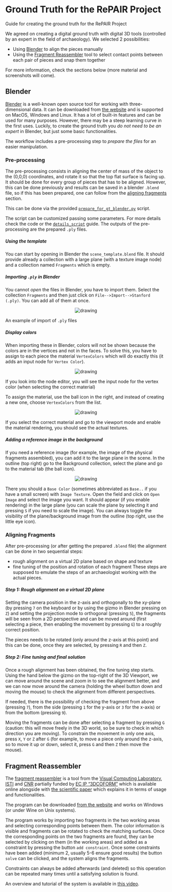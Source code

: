 # Ground Truth for the RePAIR Project
Guide for creating the ground truth for the RePAIR Project

We agreed on creating a digital ground truth with digital 3D tools (controlled by an expert in the field of archaeology).
We selected 2 possibilities:
- Using [Blender](#blender) to align the pieces manually
- Using the [Fragment Reassembler](#fragment-reassembler) tool to select contact points between each pair of pieces and snap them together

For more information, check the sections below (more material and screenshots will come).

## Blender
[Blender](https://www.blender.org/) is a well-known open source tool for working with three-dimensional data.
It can be downloaded from [the website](https://www.blender.org/download/) and is supported on MacOS, Windows and Linux.
It has a lot of built-in features and can be used for many purposes.
However, there may be a steep learning curve in the first uses.
Luckily, to create the ground truth you *do not need to be an expert* in Blender, but just some basic functionalities.

The workflow includes a pre-processing step to *prepare the files* for an easier manipulation.

### Pre-processing
The pre-processing consists in aligning the center of mass of the object to the (0,0,0) coordinates, and rotate it so that the top flat surface is facing up.
It should be done for every group of pieces that has to be aligned. However, this can be done previously and results can be saved in a blender `.blend` file, so if this has been prepared, one can follow from the [aligning fragments](#aligning-fragments) section.

This can be done via the provided [`prepare_for_gt_blender.py`](https://github.com/RePAIRProject/repair_ground_truth/blob/main/prepare_for_gt_blender.py) script.

The script can be customized passing some parameters. For more details check the code or the [`details_script`](https://github.com/RePAIRProject/repair_ground_truth/blob/main/details_script.md) guide.
The outputs of the pre-processing are the prepared `.ply` files.

##### Using the template
You can start by opening in Blender the `scene_template.blend` file. It should provide already a collection with a large plane (with a texture image node) and a collection named `Fragments` which is empty.

##### Importing `.ply` in Blender
You cannot *open* the files in Blender, you have to import them.
Select the collection `Fragments` and then just click on `File-->Import-->Stanford (.ply)`. You can add all of them at once.

<div style="text-align:center">
  <img src="imgs/import_ply.png" alt="drawing" max-width="650"/>
</div>

An example of import of `.ply` files

##### Display colors
When importing these in Blender, colors will not be shown because the colors are in the vertices and not in the faces.
To solve this, you have to assign to each piece the material `VertexColors` which will do exactly this (it adds an input node for `Vertex Color`).

<div style="text-align:center">
  <img src="imgs/material_color_vertex.png" alt="drawing" max-width="600"/>
</div>

If you look into the node editor, you will see the input node for the vertex color (when selecting the correct material)

To assign the material, use the ball icon in the right, and instead of creating a new one, choose `VertexColors` from the list.

<div style="text-align:center">
  <img src="imgs/select_material.png" alt="drawing" max-width="300"/>
</div>

If you select the correct material and go to the viewport mode and enable the material rendering, you should see the actual textures.

##### Adding a reference image in the background

If you need a reference image (for example, the image of the physical fragments assembled), you can add it to the large plane in the scene.
In the outline (top right) go to the Background collection, select the plane and go to the material tab (the ball icon).

<div style="text-align:center">
  <img src="imgs/open_image.png" alt="drawing" max-width="250"/>
</div>

There you should a `Base Color` (sometimes abbreviated as `Base..` if you have a small screen) with `Image Texture`. Open the field and click on `Open Image` and select the image you want.
It should appear (if you enable rendering) in the large plane (you can scale the plane by selecting it and pressing `S` if you need to scale the image). You can always toggle the visibility of the plane/background image from the outline (top right, use the little eye icon).

### Aligning Fragments
After pre-processing (or after getting the prepared `.blend` file) the alignment can be done in two sequential steps:
- rough alignment on a virtual 2D plane based on shape and texture
- fine tuning of the position and rotation of each fragment
These steps are supposed to emulate the steps of an archaeologist working with the actual pieces.

##### Step 1: Rough alignment on a virtual 2D plane
Setting the camera position in the z-axis and orthogonally to the xy-plane (by pressing `7` on the keyboard or by using the gizmo in Blender pressing on `Z`) and setting the projection mode to orthogonal (pressing `5`), the fragments will be seen from a 2D perspective and can be moved around (first selecting a piece, then enabling the movement by pressing `G`) to a roughly correct position.

The pieces needs to be rotated (only around the z-axis at this point) and this can be done, once they are selected, by pressing `R` and then `Z`.

##### Step 2: Fine tuning and final solution
Once a rough alignment has been obtained, the fine tuning step starts. Using the hand below the gizmo on the top-right of the 3D Viewport, we can move around the scene and zoom in to see the alignment better, and we can now move around the camera (holding the wheel button down and moving the mouse) to check the alignment from different perspectives.

If needed, there is the possibility of checking the fragment from above (pressing `7`), from the side (pressing `1` for the y-axis or `3` for the x-axis) or from the bottom (pressing `9`).

Moving the fragments can be done after selecting a fragment by pressing `G` (caution: this will move freely in the 3D world, so be sure to check in which direction you are moving). To constrain the movement in only one axis, press `X`, `Y` or `Z` after `G` (for example, to move a piece only around the z-axis, so to move it up or down, select it, press `G` and then `Z` then move the mouse).

## Fragment Reassembler
The [fragment reassembler](http://vcg.isti.cnr.it/~pietroni/reassembly/index.html) is a tool from the [Visual Computing Laboratory](http://vcg.isti.cnr.it/), [ISTI](https://www.isti.cnr.it/en/) and [CNR](https://www.cnr.it/) partially funded by [EC IP “3DCOFORM”](https://www.3d-coform.eu/) which is available online alongside with [the scientific paper](http://vcg.isti.cnr.it/Publications/2013/PPCS13/reassembly_DH13_final.pdf) which explains it in terms of usage and functionalities.

The program can be downloaded [from the website](http://vcg.isti.cnr.it/~pietroni/reassembly/download.html) and works on Windows (or under Wine on Unix systems).

The program works by importing two fragments in the two working areas and selecting corresponding points between them. The color information is visible and fragments can be rotated to check the matching surfaces.
Once the corresponding points on the two fragments are found, they can be selected by clicking on them (in the working areas) and added as a constraint by pressing the button `add constraint`. Once some constraints have been added (minimum 2, usually 5-6 ensure good results) the button `solve` can be clicked, and the system aligns the fragments.

Constraints can always be added afterwards (and deleted) so this operation can be repeated many times until a satisfying solution is found.

An overview and tutorial of the system is available in [this video](https://www.youtube.com/watch?v=wn9_b9YZhU0).
